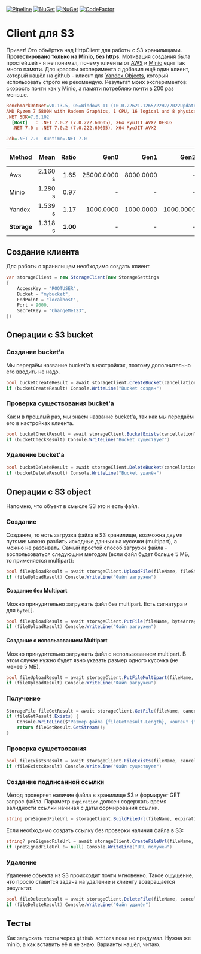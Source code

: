 
[![Pipeline](https://github.com/teoadal/local/workflows/.NET%20Core/badge.svg?branch=master)](https://github.com/teoadal/storage/actions)
[![NuGet](https://img.shields.io/nuget/v/Storages3.svg)](https://www.nuget.org/packages/Storages3) 
[![NuGet](https://img.shields.io/nuget/dt/Storages3.svg)](https://www.nuget.org/packages/Storages3)
[![CodeFactor](https://www.codefactor.io/repository/github/teoadal/storage/badge)](https://www.codefactor.io/repository/github/teoadal/storage)

# Client для S3

Привет! Это объёртка над HttpClient для работы с S3 хранилищами. **Протестировано только на Minio, без https**. Мотивация создания была простейшей - я не понимал, почему клиенты от [AWS](https://docs.aws.amazon.com/sdk-for-net/v3/developer-guide/welcome.html) и [Minio](https://github.com/minio/minio-dotnet) едят так много памяти. Для красоты эксперимента я добавил ещё один клиент, который нашёл на github - клиент для [Yandex Objects](https://github.com/DubZero/AspNetCore.Yandex.ObjectStorage), который использовать строго не рекомендую. Результат моих экспериментов: скорость почти как у Minio, а памяти потребляю почти в 200 раз меньше.

```ini
BenchmarkDotNet=v0.13.5, OS=Windows 11 (10.0.22621.1265/22H2/2022Update/SunValley2)
AMD Ryzen 7 5800H with Radeon Graphics, 1 CPU, 16 logical and 8 physical cores
.NET SDK=7.0.102
  [Host]   : .NET 7.0.2 (7.0.222.60605), X64 RyuJIT AVX2 DEBUG
  .NET 7.0 : .NET 7.0.2 (7.0.222.60605), X64 RyuJIT AVX2

Job=.NET 7.0  Runtime=.NET 7.0 
```

| Method  |    Mean | Ratio |       Gen0 |      Gen1 |      Gen2 |     Allocated | Alloc Ratio |
|---------|--------:|------:|-----------:|----------:|----------:|--------------:|------------:|
| Aws     | 2.160 s |  1.65 | 25000.0000 | 8000.0000 |         - |  207325.71 KB |      254.56 |
| Minio   | 1.280 s |  0.97 |          - |         - |         - |  279978.45 KB |      343.76 |
| Yandex  | 1.539 s |  1.17 |  1000.0000 | 1000.0000 | 1000.0000 | 1033076.55 KB |    1,268.43 |
| **Storage** | 1.318 s |  **1.00** |          - |         - |         - |     **814.45 KB** |        **1.00** |


## Создание клиента

Для работы с хранилищем необходимо создать клиент.

```csharp
var storageClient = new StorageClient(new StorageSettings
{
    AccessKey = "ROOTUSER",
    Bucket = "mybucket",
    EndPoint = "localhost",
    Port = 9000,
    SecretKey = "ChangeMe123",
})
```

## Операции с S3 bucket

### Создание bucket'a

Мы передаём название bucket'a в настройках, поэтому дополнительно его вводить не надо.

```csharp
bool bucketCreateResult = await storageClient.CreateBucket(cancellationToken);
if (bucketCreateResult) Console.WriteLine("Bucket создан")
```

### Проверка существования bucket'a 

Как и в прошлый раз, мы знаем название bucket'a, так как мы передаём его в настройках клиента.

```csharp
bool bucketCheckResult = await storageClient.BucketExists(cancellationToken);
if (bucketCheckResult) Console.WriteLine("Bucket существует")
```

### Удаление bucket'a

```csharp
bool bucketDeleteResult = await storageClient.DeleteBucket(cancellationToken);
if (bucketDeleteResult) Console.WriteLine("Bucket удалён")
```

## Операции с S3 object

Напомню, что объект в смысле S3 это и есть файл.

### Создание

Создание, то есть загрузка файла в S3 хранилище, возможна двумя путями: можно разбить исходные данных на кусочки (multipart), а можно не разбивать. Самый простой способ загрузки файла - воспользоваться следующим методом (если файл будет больше 5 МБ, то применяется multipart): 

```csharp
bool fileUploadResult = await storageClient.UploadFile(fileName, fileStream, fileContentType, cancellationToken);
if (fileUploadResult) Console.WriteLine("Файл загружен")
```

#### Создание без Multipart

Можно принудительно загружать файл без multipart. Есть сигнатура и для ``byte[]``. 

```csharp
bool fileUploadResult = await storageClient.PutFile(fileName, byteArray, fileContentType, cancellationToken);
if (fileUploadResult) Console.WriteLine("Файл загружен")
```

#### Создание с использованием Multipart

Можно принудительно загружать файл с использованием multipart. В этом случае нужно будет явно указать размер одного кусочка (не менее 5 МБ).

```csharp
bool fileUploadResult = await storageClient.PutFileMultipart(fileName, fileStream, fileContentType, partSize, cancellationToken);
if (fileUploadResult) Console.WriteLine("Файл загружен")
```

### Получение

```csharp
StorageFile fileGetResult = await storageClient.GetFile(fileName, cancellationToken);
if (fileGetResult.Exists) {
    Console.WriteLine($"Размер файла {fileGetResult.Length}, контент {fileGetResult.ContetType}");
    return fileGetResult.GetStream();
}
```

### Проверка существования

```csharp
bool fileExistsResult = await storageClient.FileExists(fileName, cancellationToken);
if (fileExistsResult) Console.WriteLine("Файл существует")
```

### Создание подписанной ссылки

Метод проверяет наличие файла в хранилище S3 и формирует GET запрос файла. Параметр `expiration` должен содержать время валидности ссылки начиная с даты формирования ссылки.

```csharp
string preSignedFileUrl = storageClient.BuildFileUrl(fileName, expiration);
```

Если необходимо создать ссылку без проверки наличия файла в S3:

```csharp
string? preSignedFileUrl = await storageClient.CreateFileUrl(fileName, expiration, cancellationToken);
if (preSignedFileUrl != null) Console.WriteLine("URL получен")
```

### Удаление

Удаление объекта из S3 происходит почти мгновенно. Такое ощущение, что просто ставится задача на удаление и клиенту возвращается результат.

```csharp
bool fileDeleteResult = await storageClient.DeleteFile(fileName, cancellationToken);
if (fileDeleteResult) Console.WriteLine("Файл удалён")
```

## Тесты

Как запускать тесты через ``github actions`` пока не придумал. Нужна же minio, а как вставить её я не знаю. Варианты нашёл, читаю.
